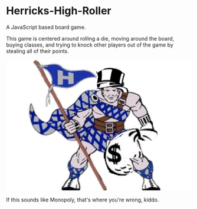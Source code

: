 # Herricks-High-Roller
A JavaScript based board game.

This game is centered around rolling a die, moving around the board, buying classes, and trying to knock other players out of the game by stealing all of their points.

![HerricksHighRoller](https://github.com/quest-2019/Herricks-High-Roller/blob/master/Spirtes/highlander.png)

If this sounds like Monopoly, that's where you're wrong, kiddo.
